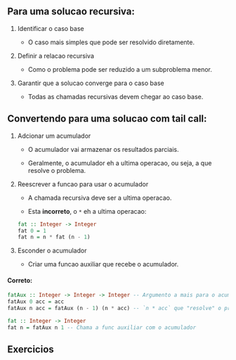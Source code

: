 ## Para uma solucao recursiva:

1. Identificar o caso base
    - O caso mais simples que pode ser resolvido diretamente.

2. Definir a relacao recursiva
    - Como o problema pode ser reduzido a um subproblema menor.

3. Garantir que a solucao converge para o caso base
    - Todas as chamadas recursivas devem chegar ao caso base.

## Convertendo para uma solucao com tail call:

1. Adcionar um acumulador
    - O acumulador vai armazenar os resultados parciais.

    - Geralmente, o acumulador eh a ultima operacao, ou seja, a que resolve o problema.

2. Reescrever a funcao para usar o acumulador
    - A chamada recursiva deve ser a ultima operacao.

    - Esta **incorreto**, o `*` eh a ultima operacao:
    ```haskell
    fat :: Integer -> Integer
    fat 0 = 1
    fat n = n * fat (n - 1) 
    ```
    
3. Esconder o acumulador
    - Criar uma funcao auxiliar que recebe o acumulador.


#### Correto:

```haskell
fatAux :: Integer -> Integer -> Integer -- Argumento a mais para o acumulador
fatAux 0 acc = acc
fatAux n acc = fatAux (n - 1) (n * acc) -- `n * acc` que "resolve" o problema

fat :: Integer -> Integer
fat n = fatAux n 1 -- Chama a func auxiliar com o acumulador
```

## Exercicios
